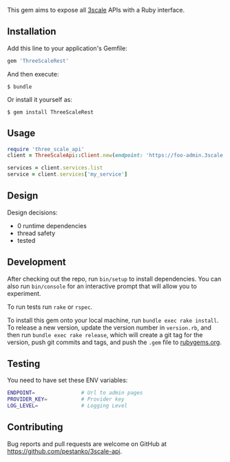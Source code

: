 This gem aims to expose all [3scale](http://3scale.net) APIs with a Ruby interface.


## Installation

Add this line to your application's Gemfile:

```ruby
gem 'ThreeScaleRest'
```

And then execute:

    $ bundle

Or install it yourself as:

    $ gem install ThreeScaleRest

## Usage


```ruby
require 'three_scale_api'
client = ThreeScaleApi::Client.new(endpoint: 'https://foo-admin.3scale.net', provider_key: 'foobar', log_level: 'debug')

services = client.services.list
service = client.services['my_service']
```

## Design

Design decisions:

* 0 runtime dependencies
* thread safety
* tested

## Development

After checking out the repo, run `bin/setup` to install dependencies. You can also run `bin/console` for an interactive prompt that will allow you to experiment.

To run tests run `rake` or `rspec`.

To install this gem onto your local machine, run `bundle exec rake install`. To release a new version, update the version number in `version.rb`, and then run `bundle exec rake release`, which will create a git tag for the version, push git commits and tags, and push the `.gem` file to [rubygems.org](https://rubygems.org).

## Testing
You need to have set these ENV variables:
```bash
ENDPOINT=               # Url to admin pages
PROVIDER_KEY=           # Provider key
LOG_LEVEL=              # Logging Level
```


## Contributing

Bug reports and pull requests are welcome on GitHub at https://github.com/pestanko/3scale-api.

